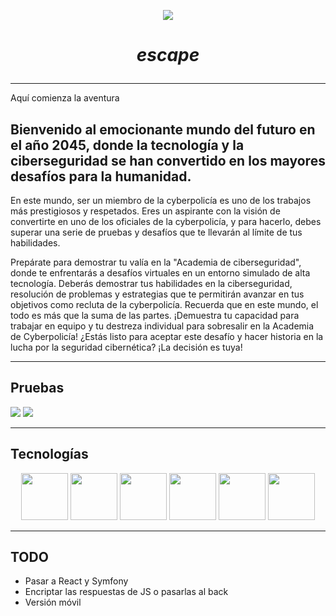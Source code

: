 
<p align="center"> 
  <img src="https://github.com/signados/escape/blob/main/img/present.png">
</p>


# _<p align="center">escape</p>_

---

Aquí comienza la aventura

## Bienvenido al emocionante mundo del futuro en el año 2045, donde la tecnología y la ciberseguridad se han convertido en los mayores desafíos para la humanidad. <br>

En este mundo, ser un miembro de la cyberpolicía es uno de los trabajos más prestigiosos y respetados. Eres un aspirante con la visión de convertirte en uno de los oficiales de la cyberpolicía, y para hacerlo, debes superar una serie de pruebas y desafíos que te llevarán al límite de tus habilidades.<br>

Prepárate para demostrar tu valía en la "Academia de  ciberseguridad", donde te enfrentarás a desafíos virtuales en un entorno simulado de alta tecnología. Deberás demostrar tus habilidades en la ciberseguridad, resolución de problemas y estrategias que te permitirán avanzar en tus objetivos como recluta de la cyberpolicía.
Recuerda que en este mundo, el todo es más que la suma de las partes. ¡Demuestra tu capacidad para trabajar en equipo y tu destreza individual para sobresalir en la Academia de Cyberpolicía! ¿Estás listo para aceptar este desafío y hacer historia en la lucha por la seguridad cibernética? ¡La decisión es tuya!

---
## Pruebas

<img src="https://github.com/signados/escape/blob/main/img/present2.png">

<img src="https://github.com/signados/escape/blob/main/img/present3.png">

---

## Tecnologías <br>

<p align="center"> 
  <img src="https://user-images.githubusercontent.com/25181517/192158954-f88b5814-d510-4564-b285-dff7d6400dad.png" width="75" height="75">
  <img src="https://user-images.githubusercontent.com/25181517/183898674-75a4a1b1-f960-4ea9-abcb-637170a00a75.png" width="75" height="75">
  <img src="https://user-images.githubusercontent.com/25181517/117447155-6a868a00-af3d-11eb-9cfe-245df15c9f3f.png" width="75" height="75">
  <img src="https://user-images.githubusercontent.com/25181517/183897015-94a058a6-b86e-4e42-a37f-bf92061753e5.png" width="75" height="75">
  <img src="https://github.com/signados/escape/blob/main/img/aframe-logo.png" width="75" height="75">
  <img src="https://user-images.githubusercontent.com/25181517/183898054-b3d693d4-dafb-4808-a509-bab54cf5de34.png" width="75" height="75">
</p>

---

## TODO <br>

- Pasar a React y Symfony 
- Encriptar las respuestas de JS o pasarlas al back
- Versión móvil
